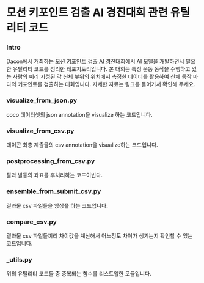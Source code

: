 # 모션 키포인트 검출 AI 경진대회 관련 유틸리티 코드

### Intro
Dacon에서 개최하는 [모션 키포인트 검출 AI 경진대회](https://dacon.io/competitions/official/235701/overview/description/)에서 AI 모델을 개발하면서 필요한 유틸리티 코드를 정리한 레포지토리입니다.
본 대회는  특정 운동 동작을 수행하고 있는 사람의 미리 지정된 각 신체 부위의 위치에서 측정한 데이터를 활용하여 신체 동작 마다의 키포인트를 검출하는 대회입니다. 
자세한 자료는 링크를 들어가서 확인해 주세요.

### visualize_from_json.py
coco 데이터셋의 json annotation을 visualize 하는 코드입니다. 
### visualize_from_csv.py
데이콘 최총 제출물의 csv annotation을 visualize하는 코드입니다. 
### postprocessing_from_csv.py
팔과 발등의 좌표를 후처리하는 코드이빈다. 
### ensemble_from_submit_csv.py
결과물 csv 파일들을 앙상플 하는 코드입니다. 
### compare_csv.py
결과물 csv 파일들끼리 차이값을 계산해서 어느정도 차이가 생기는지 확인할 수 있는 코드입니다. 
### _utils.py
위의 유틸리티 코드들 중 중복되는 함수를 리스트업한 모듈입니다. 
